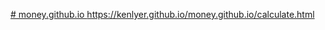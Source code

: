 [# money.github.io
](https://kenlyer.github.io/money.github.io/calculate.html)https://kenlyer.github.io/money.github.io/calculate.html
